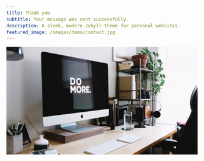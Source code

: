 ```yaml
---
title: Thank you
subtitle: Your message was sent successfully.
description: A sleek, modern Jekyll theme for personal websites.
featured_image: /images/demo/contact.jpg
---
```


![](/images/demo/about.jpg)

<!-- Please note, this contact form is for demo purposes only and is not monitored. Please contact us [via our website](https://jekyllthemes.io) if you need support. -->
